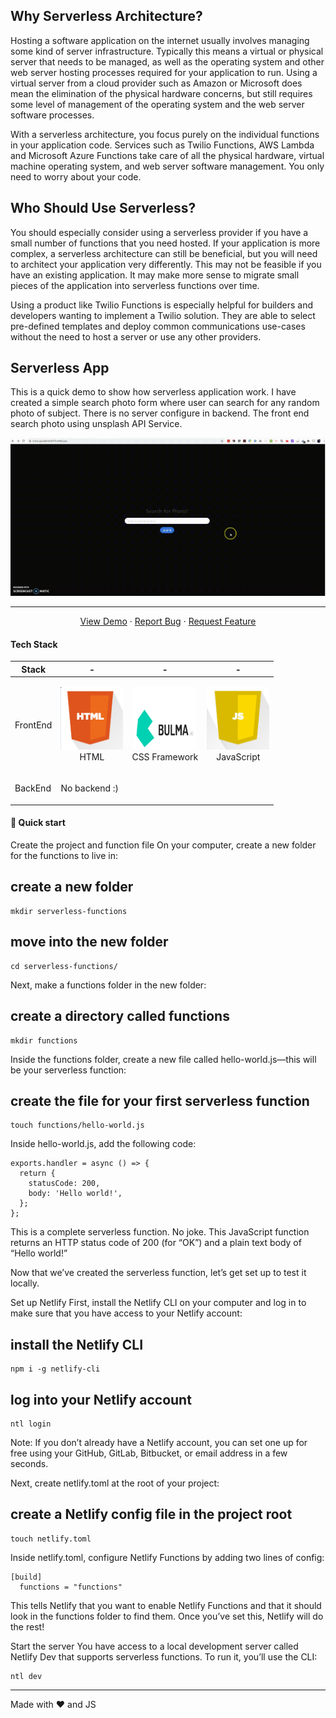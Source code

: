 
## Why Serverless Architecture?

Hosting a software application on the internet usually involves managing some kind of server infrastructure. Typically this means a virtual or physical server that needs to be managed, as well as the operating system and other web server hosting processes required for your application to run. Using a virtual server from a cloud provider such as Amazon or Microsoft does mean the elimination of the physical hardware concerns, but still requires some level of management of the operating system and the web server software processes.

With a serverless architecture, you focus purely on the individual functions in your application code. Services such as Twilio Functions, AWS Lambda and Microsoft Azure Functions take care of all the physical hardware, virtual machine operating system, and web server software management. You only need to worry about your code.

## Who Should Use Serverless?

You should especially consider using a serverless provider if you have a small number of functions that you need hosted. If your application is more complex, a serverless architecture can still be beneficial, but you will need to architect your application very differently. This may not be feasible if you have an existing application. It may make more sense to migrate small pieces of the application into serverless functions over time.

Using a product like Twilio Functions is especially helpful for builders and developers wanting to implement a Twilio solution. They are able to select pre-defined templates and deploy common communications use-cases without the need to host a server or use any other providers.

## Serverless App

This is a quick demo to show how serverless application work.
I have created a simple search photo form where user can search for any random photo of subject.
There is no server configure in backend. The front end search photo using unsplash API Service.

<p align="center">
  <a href="https://brave-goodall-db8079.netlify.app/">
    <img src="./media/serverless.gif" alt="Serverless Logo">
  </a>
</p>

---
 <p align="center">
    <a href="https://brave-goodall-db8079.netlify.app/">View Demo</a>
    ·
    <a href="https://github.com/riteshprk/serverless-functions/issues">Report Bug</a>
    ·
    <a href="https://github.com/riteshprk/serverless-functions/issues">Request Feature</a>
  </p>


#### Tech Stack

| Stack    | -                                                                                                  | -                                                                                                 | -                                                                                                 | 
| -------- | -------------------------------------------------------------------------------------------------- | ------------------------------------------------------------------------------------------------- | ------------------------------------------------------------------------------------------------- | 
| FrontEnd | <p align="center"><img src="./media/html.png" width="100" height="100"> <br />HTML</p> | <p align="center"><img src="./media/bulma-logo.png" width="100" height="100"> <br />CSS Framework</p>  |  <p align="center"><img src="./media/js.png" width="100" height="100"> <br />JavaScript</p>  | 
| BackEnd  | <p>No backend :)</p>   | 


#### :rocket: Quick start
Create the project and function file
On your computer, create a new folder for the functions to live in:

## create a new folder
```
mkdir serverless-functions
```

## move into the new folder
```
cd serverless-functions/
```
Next, make a functions folder in the new folder:

## create a directory called functions
```
mkdir functions
```
Inside the functions folder, create a new file called hello-world.js—this will be your serverless function:

## create the file for your first serverless function
```
touch functions/hello-world.js
```
Inside hello-world.js, add the following code:
```
exports.handler = async () => {
  return {
    statusCode: 200,
    body: 'Hello world!',
  };
};
```

This is a complete serverless function. No joke. This JavaScript function returns an HTTP status code of 200 (for “OK”) and a plain text body of “Hello world!”

Now that we’ve created the serverless function, let’s get set up to test it locally.

Set up Netlify
First, install the Netlify CLI on your computer and log in to make sure that you have access to your Netlify account:

## install the Netlify CLI 
```
npm i -g netlify-cli 
```

## log into your Netlify account 
```
ntl login
```
Note: If you don’t already have a Netlify account, you can set one up for free using your GitHub, GitLab, Bitbucket, or email address in a few seconds.

Next, create netlify.toml at the root of your project:

## create a Netlify config file in the project root 
```
touch netlify.toml
```
Inside netlify.toml, configure Netlify Functions by adding two lines of config:
```
[build]
  functions = "functions"
```
This tells Netlify that you want to enable Netlify Functions and that it should look in the functions folder to find them. Once you’ve set this, Netlify will do the rest!

Start the server
You have access to a local development server called Netlify Dev that supports serverless functions. To run it, you’ll use the CLI:
```
ntl dev
```


---

Made with ❤️ and JS